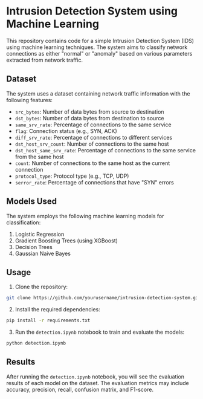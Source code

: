 # Intrusion Detection System using Machine Learning

This repository contains code for a simple Intrusion Detection System (IDS) using machine learning techniques. The system aims to classify network connections as either "normal" or "anomaly" based on various parameters extracted from network traffic.

## Dataset
The system uses a dataset containing network traffic information with the following features:

- `src_bytes`: Number of data bytes from source to destination
- `dst_bytes`: Number of data bytes from destination to source
- `same_srv_rate`: Percentage of connections to the same service
- `flag`: Connection status (e.g., SYN, ACK)
- `diff_srv_rate`: Percentage of connections to different services
- `dst_host_srv_count`: Number of connections to the same host
- `dst_host_same_srv_rate`: Percentage of connections to the same service from the same host
- `count`: Number of connections to the same host as the current connection
- `protocol_type`: Protocol type (e.g., TCP, UDP)
- `serror_rate`: Percentage of connections that have "SYN" errors

## Models Used
The system employs the following machine learning models for classification:

1. Logistic Regression
2. Gradient Boosting Trees (using XGBoost)
3. Decision Trees
4. Gaussian Naive Bayes

## Usage
1. Clone the repository:

```bash
git clone https://github.com/yourusername/intrusion-detection-system.git
```

2. Install the required dependencies:

```bash
pip install -r requirements.txt
```

3. Run the `detection.ipynb` notebook to train and evaluate the models:

```bash
python detection.ipynb
```

## Results
After running the `detection.ipynb` notebook, you will see the evaluation results of each model on the dataset. The evaluation metrics may include accuracy, precision, recall, confusion matrix, and F1-score.